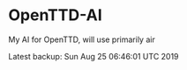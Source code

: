 # OpenTTD-AI
My AI for OpenTTD, will use primarily air

Latest backup: Sun Aug 25 06:46:01 UTC 2019

